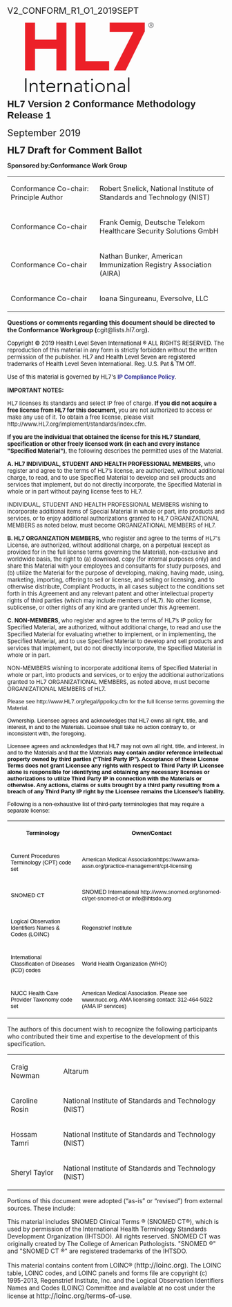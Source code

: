 <p class='p_v2web'>
<p><span style="font-size:20px">V</span><span style="font-size:20px">2_CONFORM_R1</span><span style="font-size:20px">_</span><span style="font-size:20px">O1_</span><span style="font-size:20px">2019</span><span style="font-size:20px">SEPT</span></p><p></p>
</p>

<figure class='center'>
<img src = 'data:image/png;base64,iVBORw0KGgoAAAANSUhEUgAAASwAAACjCAYAAAAw7CPMAAAAGXRFWHRTb2Z0
d2FyZQBBZG9iZSBJbWFnZVJlYWR5ccllPAAAAyJpVFh0WE1MOmNvbS5hZG9i
ZS54bXAAAAAAADw/eHBhY2tldCBiZWdpbj0i77u/IiBpZD0iVzVNME1wQ2Vo
aUh6cmVTek5UY3prYzlkIj8+IDx4OnhtcG1ldGEgeG1sbnM6eD0iYWRvYmU6
bnM6bWV0YS8iIHg6eG1wdGs9IkFkb2JlIFhNUCBDb3JlIDUuMy1jMDExIDY2
LjE0NTY2MSwgMjAxMi8wMi8wNi0xNDo1NjoyNyAgICAgICAgIj4gPHJkZjpS
REYgeG1sbnM6cmRmPSJodHRwOi8vd3d3LnczLm9yZy8xOTk5LzAyLzIyLXJk
Zi1zeW50YXgtbnMjIj4gPHJkZjpEZXNjcmlwdGlvbiByZGY6YWJvdXQ9IiIg
eG1sbnM6eG1wPSJodHRwOi8vbnMuYWRvYmUuY29tL3hhcC8xLjAvIiB4bWxu
czp4bXBNTT0iaHR0cDovL25zLmFkb2JlLmNvbS94YXAvMS4wL21tLyIgeG1s
bnM6c3RSZWY9Imh0dHA6Ly9ucy5hZG9iZS5jb20veGFwLzEuMC9zVHlwZS9S
ZXNvdXJjZVJlZiMiIHhtcDpDcmVhdG9yVG9vbD0iQWRvYmUgUGhvdG9zaG9w
IENTNiAoV2luZG93cykiIHhtcE1NOkluc3RhbmNlSUQ9InhtcC5paWQ6MUFB
RjNFNDQyQjFEMTFFOThDOUQ5REE3MDlENEJBQjIiIHhtcE1NOkRvY3VtZW50
SUQ9InhtcC5kaWQ6MUFBRjNFNDUyQjFEMTFFOThDOUQ5REE3MDlENEJBQjIi
PiA8eG1wTU06RGVyaXZlZEZyb20gc3RSZWY6aW5zdGFuY2VJRD0ieG1wLmlp
ZDoxQUFGM0U0MjJCMUQxMUU5OEM5RDlEQTcwOUQ0QkFCMiIgc3RSZWY6ZG9j
dW1lbnRJRD0ieG1wLmRpZDoxQUFGM0U0MzJCMUQxMUU5OEM5RDlEQTcwOUQ0
QkFCMiIvPiA8L3JkZjpEZXNjcmlwdGlvbj4gPC9yZGY6UkRGPiA8L3g6eG1w
bWV0YT4gPD94cGFja2V0IGVuZD0iciI/Po1jzjQAACP3SURBVHja7J0JnBPl
/f/neWYmySZ773IqHlQQrYK2aFFR8QAs1ar1vup91QuxUlH/P/331Z9W5dLW
FmpVrNYTqVitVdSKZwuogLJCBQE5FGWPbJLNJpmZ5/d5kgmEdY9kN5NNst83
ryEz2Tme4/t8nu/z5HmeYUIIRTEtRVHw6QDO3Tl3MGzcwfubDtxTLbDw5hOq
QvQUYZf9dIjFYorUIY/HIz89dnFrsSxLiUQiitvtVhhjCudcYcI01cCV195p
fL5uN+bSs6otZUxVbmnYNuMfLYG6Qk7800vLa++o7P/rZmF6sq2/XsZj12z/
6jfvt7ZsztY9+6lqxXMD9vi9hynlZpbD62aMX/jN1ptXRVvXFGNBK+OqMn/A
kJsqVf5TQ4gYSU+3bFpb1BJ8aWrDtuldVn6mqdTW1io/GnPYWUOGDDnVssRu
0kcA/lAotGTZ0iVzV6/+7GtVVZXZs2crGiSNmWvXXWB8Urcnd7uyq7J4yPpt
m56ri7UWtGBtdHvLRb/drpaJm/WaSOXK2q0b59RZsawJVrWieGLfBs/QGXNn
O8QWZ8qaLevvrVOsohQsWSNFvg2MMjX1KNMSpD7dtOmGgH9znf/bLs/1+Uqr
jhh71JORSNT39FNPz9hev/0DfB3WNW3/H/5w9KXDhu/71tq1a69fterT1xob
GyFYEl0PMSlWWRYsBbWV7nYbSqy1oDMAcbAUlyukWKYv6zfnPBK/fzh7lblb
1QTyM4R6yp399jFTXG7oYCRclIXNDZtF2kUVVLaKIMHqpk0rqtsd7bJira5W
zz7nvGeEsLZ89NGy6/v37z+mX79+41VNVTZt2vTFwoV/u2LcuGNPPvVnpz2G
puGJcBg+1Ch1CYLIvaZxZeyRR13s9XprH3nkzxMGDx683/jxE1+oq1v1ImNc
TJx4wv4jRoxYtmDB85e53K7hRx09bkZtbb9jOSUdQRC5RnZS7bHHnucvXbLk
gYb6ekXX9BIhxLr33nv3nOeeffrcBc/Pn7T33kN/UlNTU/vGG4t+p+v64EGD
Bo0iD4sgiJzj8/lKNU0b8NVXW5fYX5mWZfnQLDzO5/UFRo8+5CQ0A781YrGg
v8nfGgqFNkLQDiDBIggi51TX1Khut4czziL2V9CmWPUxxxx3m8fjOWL79u1v
Llz4tzO2bdvWqmm69MhkJ69GTUKCIHLOlxs3hoLBQBhNwb3sr1xo9m157dVX
jv3444+mYL9165Yt8V+iOVBVdRA+viTBIggi50iPKRJpfWfUQQdflPzG7XZ7
g8Gg/u47b/9B111VE0+YNFUOGN3/+98/DoLlhbf1bxIsgiByjhzTuHTpkvuG
Dh16zNHjjjmpsbF+45o1q9+KGYYSCoXEP17++7VwufY95NAffe/YY4+7f/ny
j2d+9dXWEPVhEQTRK6xcseLL8vKKiyFIjy5d6nvwxYULr0EzMSaHPDQ01H+6
enXdvPETTnhR9metXLF8LpqJCgkWQRC9gpw/+M7bixc1+/2Txhx2+F2XXX7F
ma2t4S/wdcTn8w2GcLk+WbnyvnfffXuenG8op+eQYBEE0ausWLF8ZV3dqhOH
7ztimKZpI6FkbsbY+s2bNy2Dd7XLFBASLIIgeh3pQa369JPPsft5Z+dRpztB
EAUDCRZBECRYBEEQJFgEQZBgEQRBkGARBNEXYU7clIY1EEQbVEVxyRdRFNt6
o5m8GKKnuJgjekWCRRBtCQuxGttSQ4hiekGQaBXCKuN8FKSk1ElR1OBcrY5G
XibBIgiHCVimcszW9b/lTLlXiOJxsuBZiTN85fvfVTPg/ZiDEdMhVluM2NIH
mxsWkmARhPMFW/naNKwctp5yQiVXlZsqaydjt8xJFS7lXJnl334v0tCRV6RR
pztB9AGuq6g+YIimnxd18E1AGmPKJiP20ZzmxhecegYJFkEUOf1VTbm0vOpX
QWF5nHxOKePKcyH/fdtMwyDBIgiiW1xVXnXQ7pp+huGgdyV/E4wIseKVluAC
J+NCgkUQRcyghHd1S9Cy3E4+xwvv6o1w8L7F4VDUyeeQYBFEEXNZedXo3VXt
NKe9K8GUT2c21T/v9C8VJFgEUaQMlN5VmfSuhKOjAXycK6+3BKe/3RpqdTpO
JFgEUaRcXl49ZndNPyWmOOtdwataNcNf/0wuxoGQYBFEEdIv7l1VTgsJS3Xa
u1rUEpy1OOy8d0WCRRBFylXl1WPhXf0k5nDflSWUNfCunspVvEiwCKLISPRd
Vd4atJz3rl4PB2e9Ew61kGARBNEtLi+vGgfvaqLjfVdC+XxG0/a/5nLCJQkW
QRQRgzSNXVpWdVtIWJw5+Jy4d9UanP1Oa0swl/EjwSKIIuKysqrj4V0dn4O+
q3Uzm+qfyPUMcRIsgigS+qsah3d1K7wrR5/jY/G+qwfeCoeacx1HRwVLKnFY
iEihG0KrEK2MygOR51xZXjUR3tU4p70rUxEbpvvr5/VGHB0dASuXsjjK4x2p
Q7cK2JsTh7lLBkeEIG+UyFtqVTXuXQWd9q44V15tCf7u7V7wrhwXLOmaXlVe
ff/1FdWW4tCi9LkAwsvkADzysoh85ery6hPhXY1tspxb1dnuu/pypr/+kd6K
p6OClWgSWmpYKGqhGwSJFZGvDNQ0Dd7VtJDlfN/Va+Hgg++EQ029FVdq5hBE
gXN5WdXJu2vamBzMGdwC7+rPvbl2NAkWQRQwtaqmyxUZHPeu4qPaQw++HQ41
9GZ8SbAIooCZUTPgNDQJR8ccfIbtXW2d4d/+p95+MwcJFkEUKGM9PtdZvopf
teSg7+r1luCcxeFQfW/HmQSLIAqUmyprzmRMOchJubK9q2+m++vn5EOcSbAI
ogA50uP1jPeWTg3mpO8qOOftcOhbEiyCILpVaKdU1p6jKcqBTq6UYI+72j7T
X//HfIo7QRAFxBEen29CiW9qbn4ZDM6Fd/U1CRZBEN3yem6srDlXZXyE896V
qId39Qcrj+JPgkUQBeVdeX0TS0pvDjk4BSfuXcVXZAg9tDgc2ppvzWGCIAqE
myprL9KYMsxx70oRTTOa6h8UeRZ/EiyCKBDGerxlE0p8U3Lzy2Doz4tbQ5vz
LQ1IsAiiYLyrmktVhQ3NwS+D/plN9b/PxzQgwSKIAuBIj7dyQknp5FAO1rt6
LRx8FN7VRhIsgiC6VUinVNRerjK2p9N9Si6FBV5vCT4g8jgtCILIYw73eGsm
eEtvcHrclYsxZW0sOu/pkH99Pos3QRB5zE2VtVeqTNnNSa9H3tvLeHBOc+MD
200zb9OCBIsg8pixHm+/CSWl1+XCu/rCiD7+aKBxbT6nh6NLJNuqHU+MQiYq
LKVFCFommegN7+pqjSkDhcOdSj7GQ/CuZjdaZl6nh6OC5YZQvREOXgvlfh+H
eoHajLmv7t79CI/3qagQJVSEiBx6VwMmlPiuCebAu1pnRJ98uLnxv/meJo4K
lvSu/hxoXPliKPBxIRvOeWUVm+GWW1FhUikicoL05qdU1l6rMtZfOOxeoZyG
5zY3zvJb+W/fjvZh2U1Cd6EbTwnjJYLKEJFT78o3eGKJ72rH+66UeN/V0/Oa
Gz8rhHShTneCyEOmVNbcAO+qxumK0sd5ZE5z48wGqzBaDyRYBJFnTCwp3eP4
Et8VIctZudITfVfPPhZo+rRQ0oYEiyDyiHLOld/1GzQZu5VCcbjvivPWOf6G
6fWmUTDpQ4JFEHnERWVVew3VXJdEHO5oj4+7ikUWPBxoWllI6UOCRRB5QgW8
q6vLq25qEVaF08/yMh6b62+a7rcK65dvEiyCyBMuLKsaNkx3X5gT78qI/u3R
YGPBDTciwSKIPKCKq0nvqszpGRXSu5rjb7yv0Sy8cYUkWASRB1xQVjFiuO6+
IJob7+rFxwKNywoxnUiwCKKXqYh7VzU3w7vyOvmcxEBuZsyFd1VvFeasDRIs
guhlfl5W+f1huutcx/uu4qPaYy89Gmj8T6GmFQkWQfQipSz+y+BUeFcep5/l
49yc09x4b4NVuHNiSbAIohe5uKxq1HDdfVaO+q5eebi54YNCTi8SLILoJSpl
31VF9a9CwnJ8gQAv40J6V37LKug0I8EiiF7i52WVPxyu66flxLuKRf85L9D4
TqGnGQkWQfQC9rirW1qEcOVg3JWYG2i8t8Es/PXcSLAIohc4v6ziR8N096lO
e1d6ou9q0bzmpreKId1IsAgix5Qnxl1NaxGW6uRzpBT6OLyr5oZ76y2jKNKO
BIsgcsyFZRVHDNddJzntXbkTfVdvPtzc9GaxpB0JFkHkkLL4igzV0rtyvOzJ
dyrM8Tfc22SZRbPCNwkWQeSQi8oqjx7uck/K0S+Dix8JNC4qpvQjwSKIHFGl
qsovymtubbEsx19xKb0r2XfVZFlF9f4UEiyCyBHnl1YcP1x3jXfcu8K2JhZ5
d16w6Z/FloYkWASRA3ycs1+UV98aEsJ574pz+QLj++pN0yq2dCTBIogc8L9V
/ScO1V3HRIXleIGGKH7wVND/j2JMRxIsImPCwmqhVEifkS4Pv7S8alpLDubx
+RhXXg4F7vugNWwUY1pqZE5EJsj+l+k1Ay/2W9Y6HKrFEi/U3Axy0jq5/qvH
vzaMYDbvfVNF7SQ3Y0c5vd6V9D4iivjPDH/9i8VqfyRYREZIH+Eoj+8GlRVX
vHgibubtDdtewm7WBOtgt0c92Vd2azAH3lUp58r8YPP0DyNhs1jtjwSL6E6T
UFFEccXJFqxgtmM2uaLmZC9nhzVbzntXrUJ8OMO/fWEx2x71YRGEQxzk9ugn
+8pvyY13pSovtQTgXbXGSLAIguiOd3WKl/FDrBwU4lZhLZ/VVL+g2NOUBIsg
HGCky6Of4iufFhTOdyf5OJfe1YxlkXCUBIsgiIyZUllzppexg52eGCN/+4gK
sXJ2U/1zog+kKwkWQWSZUS6PG97V1Jz1XYUCM5dEwpG+kLYkWASRZW6srDkb
3tXIXPRdRYVVN8Nf/0xfSVsSLILIIge5PCW58q5k39XfQ/G+q1YSLIIgMmZy
Zc358K72d1quGP5FhFgz01//VF9KXxIsgsgSo1ye0lO85b/M1aj2l0OBmfCu
wiRYBEFkzI2VNRd4OR/uvHelwLuyPp/lr3+yr6UxCRZBZIGR0rvySe/K+XFX
0rt6KRSYtSQSDva1dCbBIogsMKWy5hIv40Nz412JdfCuHu+L6UyCRRA95CCX
p+IUb/mUXHlXL7cEZi/tg94VCRZBZIHJlTWXeTnbMzfjrsSGGU31f+mraU2C
RRA9866qTvGWTc7huKv7l0XCzSRYBEF0x7u60svV3XPUd7Vppr/+sb6c3iRY
BNFNfuQuqT3ZW359UORo3FVL4IEPI+FGEqzEq8xIFDuv4NwO3dtt3z/b4XUp
RKa40s0LL2PKH/sNnuxiyiDL4bXabe9qy6ym+kdEH88guUSyKGFsg8m4izGe
1fTQUCtojBX8G1YQh5jK+edeIbxZVyvOo6rCIlk2cMPL+DoUqkpDIdJBvk3D
VJQAate0kmyCt7T6YE/J+LBpfYl0dlRHSjhnTwWbZiyJhBv6ej4xIxZTLj50
TPn6VXUq41lNeIaCrtRFI4FtplHQ5WawpvF9dXe5kXgJZlbTSIWxr4y0Bhos
M2u/iaPmYYe4S8p5wrvt65VyJo6MtQx5ERZd96D3U1XXAS6PtAnT6TRGOWLL
I62NjZbZpzNo/vz5ihKDYO293wgyV4Ig8l6w4v1LJYz63gmCyH9IqQiCIMEi
CIIgwSIIggSLIAiCBIsgCIIEiyAIEiyCIAgSLIIgCBIsgiBIsAiCIEiwCIIg
SLAIgiDBIggif5HL4qhK9heBJMEiCCK7YqXprsc1l/sTbAsYYyXFHmGN8pwg
ClixGDsA/+2nJJbaLnoHJB5BxtVT8P9rUOtXuapdRGZAOFO4pK1xlVIiq0Ta
fPYBwWJsOD7Gw5gmYP8gsgEi64bG+QBN9yxApVinuVx3w850ShWiW4IFYu0o
NkFkzbXimj4Vn6fiaDhj/BZ48hMoYYjuChZBOKxZrDL1XQ04LqNUIUiwiPxD
CMU0jPshU6txJN9I8xKOX6GEITIlb38lVFVtNFO1X8nKWJixh03TJAPPB0+J
c0XV9Luwuy+2L00jNkVYVpevubJMY6WwzEPhWvUXQqyHiFmUmkTRCBYMe080
G06PV9CM/QcfJFj507z7KT6+j20ztpuUNN/LB6EKKHIjiCJsEqa+fDVKWZVX
JN/mHaKkIEiwCIIgSLAIBxCUBESuyLgPi8nhyvY8y7b9pvibG/8N51wdgEM5
r6nJMs2vcOZaIUTa97W/iKXsG6zdt1MLpav77rwFr2Zc9ovx/jh0YWu0LIRN
iHXp3uO74dz1+fibi3G+L7bB+BNub65GGm1KM+3kf0ORdrvhsBJbGOdsE5b4
Ap89anohzlV47BDcW8bdiy2AwH2DMG7o6t5t8yVxvEOkBI6F8p28aT9fduZh
+vnWTlj25iofhM+qRDhEg2Va0sY2ZnrPXfIjfivR9m97cVXdHTvyWRGk2Tac
th5p1tzD/CjHY/ewy4lPNq1xz2+Q1xt7em8SrDaouushZOYI7H5hRCNXwEgi
EAIv59o1yNyfK4nO2B0Wju9kf8dyFN4/WKbx146MStNds5GTP7QPTWz9kuUC
GTuFu9TTsLvL6GgY0DQzFnu3M4PkqnYEBOQK7B+Nr/ZMBE0kwxbEx6fCsp4w
TeMxfAa7dElVbTyu+5+4kVvWnUYs+ob9nMvw/XX4+gAlXoLjz/i9aVjXpaTd
RTj3UrmP667E9XXx7zX9RFx7A3bHYCu1Q58M5xoY8nyk3UzEtyGDQuHBPX+C
uJ+FZ47GV3vvGg9VKubnCMOrlmXJvFnTQXwPx7n3pHhTctvfPt4TYX/H/i6l
thEfxyLR69uMu6rUXK5HZL7CBt6D7dySdlw4H4gwXAA7+Jn97PJdw6g0ynxE
PJ6L25hlpZVOCPvpuPcNMuimEZ0KG/3Azsvj8LwbccpYbBUpaSY/ZOX7gmnE
ZuA5X2cgjhru+2M872zsH4qv9kn5azKv1yKv3xDCfNA0jE9InrIgWOBgbFJY
9sAWRQbsDbF5AvuH2zkj014KjpUQGCFr9MOl4ePc48xY9Gopcu3cVwpKR9OC
htpbWwZ1KCxcreKadg8K7iUIg7rTMGTYmEjEXUhxGMO4Okbj/BIY+7UwlA86
bf9YVo2iqmPtw92kgWu6ey7ifUWK45E8va1B72YXAjlVpcISgkPEZuMe1+1q
vPGZB0lxhsfGblO56yRmxs5E+NakURClqMqhB6Pb3NeyNxl3nrg331fl/CJ4
Lb80YrGHlO9WKIOSYW6Hkg7+Vt7Od9KrHWd7K+H0K0j9EuTlndgd0iYuxk4b
FvKeRyJNsbmuhXDdDjt7Lo3b998RfoF95CXy4y7YzLSdebgjP+Rz5ME+yK9f
wuZPhsCdDeH6qMs4qNpY2OJvca8j2tw3JT/i7IO83gcW9XPky+3Ij5mKoBZ3
TwWr3v4MoaDvq2ra83atF0biPosC9aqsueNixpTBMLYTYAhXIqM8yOiLkdGN
sVj0prYZARGT9/mvnYEmzpWCeKT9149w+mdKYt2fnf1vQnzRgVcw2A7XGNtA
tuH+TwjLeBv32WQryhAU0qNhnGfjUArJD3DdP/F5ph2HjgikVJvSM/wNbC8p
VnV4zhsQtbU4loLzZhuxa2KqFn880k7XVHUWbpIUqzdRAObj+k9lU1oWehjv
IUi/q7E/HNeMRPieQ2E8St6nY7GSHqD2WopooslrvYBm07+xv1FJ/OJagaCP
gKjBa+UTcG45Y+qf4HTVI+4L2mQMmkDiWTtfks3AifisxtaMv73Sph9Lepef
dtDX1WILVmsaHqIUqxl41pQUL2Q54gJv0/rQrgzkl7AxPhoF/AwcwrsXskvi
Waa77oAX++suHtO0I2iMmZrmugPPS4gVvEBUKM8irVfgBOmxlcp5tkizq7A/
Etsw7M+H1zsG53zTSX6MQX68lbDdeDJ9KT00yzLel81LJTEVrgzhH84ZPwUx
OklWBIj/DFQ8jRDeR0mmUojFYsoBB468UXodutsjkEj3dKpwLvff5HnYNmF7
y95fgszrwDtiMtOOxTlN9rkx1DZdTrBGOCbp7hIhN1x/TQbNBy+esdh+lkB4
5yNsQzo8X1UH4py5yfOxfQsD26cTz+24lHPfsz+bUbiuxLNLOm9Oqpck4uSx
sC20rw1A9M5vv48uHr5+OOf9nfFxTeui6VETzxdPiR/ewhTct6KzJjPS+XyE
qcW+/2dKF2sqyYGjOO/fyfPlcZpNIhmPzXaevNhlTepy35GSzjIuV8f7SDsW
OB+uuRHnhhLXlAhN1yd3+gx4SSl2IvMjhq0Vz5JdCLyD+FfinNdSrruni/Sq
wHkvuTwlIeTdbTiu6SSRpEj/LKWsbMb5VZ3dXne5/2OfW4cw+4pZq+bPn98t
wfpriiHFEwqFeGCXBqi7pqUUuvvSEKyfpgjW9elGChl4Z4oxPaooLK0SBSP9
35Q4zbc7l9sTrLG24NjnlrRyTT8+nWdAsM61BSt5bQzP/UmX12nagSmi8gnC
5umin20gtpEZ9EvemizkCOOxaQjWEjssq3HMsi1YaEIdifNM+xn1sIXD046L
psvK0W9f24p0+EEn+TFhV1uGren6eV3GRVX3xvmN9nUb4AmXdZHv1Won4Wgn
P36xIzyafioJ1k7B6s6whsiu/d7mZPzXZecjXOC/IH0Ddm04pqMaTGnTUdHO
fmeGsQdK1A324XK409fKhlg615pG7P/h41/2405BQTyok/ibyWChiTLdMo3X
00y71tQoCcucizC+3GXaGcYneM6/dvRpMb5np+ebxtdyKky6GYr7P5lo6gop
dqMytIesLs0Lu1Ah0L9ONC1lEplXIG/eT/d6nPsm7PF6O1huVHZ3dlT5oGkW
3fXYehJp8deunoEmoJxa9E/7EN4727/z/DAbTNP4KO38MI1ncM9k18toagfu
0t+QMWbK/nvIiNfSywRrC/7/zD7co4OO2Z5FRtXOhDlVJmzKvAMGmf5wACEv
Me5KdMgLNbGoYbtEU9LAbxmxP2XQMZq6jE8LSuP9GYTv38lKFWI6NMtJtw3b
Vnt/QK8apKoegjiOs7uW/mEaxvOZ3gOi8xguXmynl/xl7sA0bDmK/J+V1tAI
ER+W8e7OIGt7ZTURhGjCf+sTFYga/zGA6L5gpXgI1t8z/BXjS/tTdthm131N
ZOok+6gOxvdixoZuGm/CSDbYNf2hXRuWtQI692U3rXKpZVmfpx02S47n2mG4
A7NsB+EUz9ndmwYJ73FScpQEapCHuzMuVYoOvJpH7fTS0Iz/cRpXfQZ7TtsL
wrmp+T4oy8lgpnjjtNBhatdSzyoCsSzDS4IphULNrqGzCmzD7JB9i5bFOKaK
jJ7BEqoXSfECpaBbncR/XXd/dYYArcxwoGPqpGFPBunC4S2OQORG2oNSpQcl
O3JLUgqDjOee+WCQO1e8FX4I1pJu26ZlvQMLQ14KNzysgxPDbURntozKJ/0V
JHBuS8qhO4P4IUc47JSNsn8MSuaHNyU/pB3uR/KUVcGS2Zv+wLnkRSkZkm0/
t9/OZiYbp2rauMwfsYtB++z06Wzitb8H6bcpwwuMjgLaruvM1WquaZegeJxt
/9zvSfFEv9PEySOPfzd7fxPC1dB967S+xf9f20I8SEkdMdw+meaHlUl+QKRK
VVW/GNXHuTgamRAo0UF+pHVLEqwMicEojDyKi+u77nOPMj0dV7wnD2jJuA2e
dj+Qdqyq6XMRvH1SginHCq0TlinHYn2lJFZaiCb+yDQImxzv1T8PBMubkj49
Wa7bSPHoS9IQrBanImWPxXpIic+C2JEfslN9bUp+BFLygyM/LlN2GSxL9LhJ
mGfIzJad2iUQUrmi5V09Kjgi3q8TczC8jlShaGZI73KhPYpf8i/LNP+I5tV7
cDu2djTHT3O5Ts0DwZJeSzil2av3QLTUFPFr7axpn9Jv5IRYjYZYyV+Cq23X
7wNLyKlQ5mLsb2o/P5gcPjSeBKu4BaverqXK5S9pMIQP+tq0BjmnE57VA4o9
HxFpcJsZi90NAe8qIXxKBv1iDguW9DYOtgtrtX3cjbTgtfh/kF0vfN0r+cGY
DrGatUOsFPFbIxa7HfnRlTjqtldItOOCFwUonI3YNtiGMgpbdZ/LTK7KOZ72
T/jiOSMWvSsNsZLIoSA1eRKN5XZxr0Jh78EYJDlvT4owk78YLu+Nygve7n54
fnKu5atGNDotDbFKNmEHKETxCpZtkIvso4GoYX/c1zITTTu7z4oppmnOT7eQ
MpXvnSJYvTroB03XV5LdTSjwl6Y5UaFtQsh+vAtt78pSEvMde4PhySSFTi1M
eykkru6F/wcXYSuoqAUrteCINI39WVwWH7+iqtptnPPSDD2UKk133QCxcxVo
fpakJF4k/Xjz81MO3RnkjVCy3BdnWXKStrBHtrOTVFWdlHE/h66fCc0ab1dk
r1uWsaKX8sOT0gLIID/Uc+zVNOKmTDJVGIIVSe0LSMvYDeMzVGXz7MP9VN01
h9mLGKVRq7lUXX8Qn7M13b0Qn7UFmJ9bkzoC0Z2YZuE+jjH1krQFS8RXMjBS
zs3qQFMBdUET7g77CGVXfQiVT9pvI48vY8T4g/ZhDLf7/0L02hiBHfmBiIxP
5wJV0w5hnF2bYQVCgpUHTTx7GRgUPqYe377n/93WS2JOYPz9d5LzUCCfgbEM
6az5gAJxKM6Tc8POsZ2GoUoB9tibprEUH4128/BiVdPP6WhaB0us/XQa49oz
iKusHLbbf/J2ni3xaSnJUd67IW3HZD0ehvE6hCs5QX4w17RXVbmiBe94aQjE
V0eFcxkK/Es4rE2E1boDafJ+r5mwZX2Mjy12AE9HHC7vaF6jklg548cQ3Bds
kfq6rddM5HH7GM27dVzRVily7ApTTtBc7jmWaTyMwuJnChvINXWiXHvKjMXe
bNOk2M5M4wzUzAuVxKJ/p8GQD+eW9rgQ5iL8fZvtvVWguTECheBUWMuklJrs
cxSYn8LY6gstMxHmLSikMyDwv5EDRWH8T0BQJqHQPoXvNyiJxQurEO/9EO8z
cXyCvVyxXE7lLBwfp6QzxzMx8Vde78IzHsbnNOSXnGztwfMOhoewlxGNyTB0
c1iIkCuyTkPzvByerlxLrT+06nG01H+BOD6NZ32IMG9P6C6rxTMPRXxQ2SQn
Cscnpd9rxGJ39+b4S9haIxfm3RDT3yvxKUL8T9zlngAP8gnEYa2SGDZTCVuV
a2GdDrf4ZDs/branhp2BrUzpegxZnxOsVOHqqvnlSvnMtIPWlfI81kVNHpZN
A7lImm2YV6IGulxJDHgsS5xjyvWv32zHy5LLHh+PmvkBXHcivhqEQjSVKdpU
rsbH5EhD8e3qYcZt4mW5wgMMbUMXXqk7zbT6jsffg8oirWshtndrGh+C6FwZ
7wdhyvnwOmQflRwYKYcNlKbGGQXnToj+QxCHs5kq194Te3TtyZnPamq8GTlW
eqPIo2fs5aY9ibDFR6jfo+w6jo2l9Omk08xBNkav0lyuVRDg26Vo4bvDIEyH
qQlHKzkotG0/5SbYzf9YZmxeGk4y70F+8DTz40HY7V5ylVL7q9ORVnKT482M
pC0nhRp2Px35MR3xfibpxdrp1tEqre62/WVFL1iBQABuq1gZi7RKg/6iswuM
aESuCrrCLgDhTB4Wi+y4NnWybWcWuwCbrPnl0i8H2kZSZtc2W3a42+17aOut
qClXb5Qv/ZTrqB+mJKbveFIyV/7ELEeAv41NLvP8UhqeX9CKmO/bgvdFRjWu
adZbZvgjOx5bM7vW2G4lliiR137ViZdlxaKtclVMueSN7As52PaaUpt6stko
X047U7F/WTVikX9BXmRTar1dsUQ7rkysEGxFvuR2OjaZxhUpwiGnKy1R2gzU
REGM4Rr5TPlSh0/TjbcRjf4OH3/HdhE2Obj1e3bapwqVHH8nbUsui/wXJc2x
W0grP8L0oV0OMpqaAzvwww6W2ddu7uQZsszcjF25eoRc1+0QJTGMJLWpJ9NM
hkOu3vFioqy0yqW6R9j22aEgxqIRexjIjtV6ixa5dh+DfSuLFi2SopWvfVny
ZxMP3Oof4GCQnSlbIVl1KDiBri8X8f4a1MxyXIv8mbnG9lYicWMQyn9xn6b4
eXZfQjGBeH/PLuRJoZfLAsuXT2xKpk17l3XdBEmsqGAvdbOfXQlIr2eN6NxD
7YYJiORbhVTYwTB8s0eKZwIvm22AMsiXQ4hO4pQv+SHnNg6zRV7Y4ZfLWK+H
Ciq0lEzHjBkzRvk/AQYAjJveLSQbxUQAAAAASUVORK5CYII=
' alt = '' />
<figcaption></figcaption>
</figure>

<p class='p_v2web'>
<p></p><p></p><p></p><p></p><p><span style="font-size:22px; font-family:Arial,Helvetica,sans-serif"><strong>HL7 Version 2</strong></span><span style="font-size:22px; font-family:Arial,Helvetica,sans-serif"><strong> Conformance</strong></span><span style="font-size:22px; font-family:Arial,Helvetica,sans-serif"><strong> Methodology</strong></span><span style="font-size:22px; font-family:Arial,Helvetica,sans-serif"><strong> </strong></span><span style="font-size:22px; font-family:Arial,Helvetica,sans-serif"><strong>Release 1 </strong></span></p><p><span style="font-size:22px">September</span><span style="font-size:22px"> </span><span style="font-size:22px">2019</span></p><p></p><p><span style="font-size:22px"><strong>HL7 </strong></span><span style="font-size:22px"><strong>Draft</strong></span><span style="font-size:22px"><strong> </strong></span><span style="font-size:22px"><strong>for Comment </strong></span><span style="font-size:22px"><strong>Ballot</strong></span><span style="font-size:22px"><strong> </strong></span></p><p></p><p><strong>Sponsored by:</strong><strong>Conformance</strong><strong> Work Group </strong></p><p></p><p></p>
</p>

<table class='center table_v2web1'>
<tbody>
<tr class='tr_v2web'>
<td class='table_v2web1' colspan='1'>
<p class='p_v2web'>
Conformance Co-chair: Principle Author
</p>

</td>

<td class='table_v2web1' colspan='1'>
<p class='p_v2web'>
Robert Snelick, National Institute of Standards and Technology (NIST)
</p>

</td>

</tr>

<tr class='tr_v2web'>
<td class='table_v2web1' colspan='1'>
<p class='p_v2web'>
Conformance Co-chair
</p>

</td>

<td class='table_v2web1' colspan='1'>
<p class='p_v2web'>
Frank Oemig, Deutsche Telekom Healthcare Security Solutions GmbH
</p>

</td>

</tr>

<tr class='tr_v2web'>
<td class='table_v2web1' colspan='1'>
<p class='p_v2web'>
Conformance Co-chair
</p>

</td>

<td class='table_v2web1' colspan='1'>
<p class='p_v2web'>
Nathan Bunker, American Immunization Registry Association (AIRA)
</p>

</td>

</tr>

<tr class='tr_v2web'>
<td class='table_v2web1' colspan='1'>
<p class='p_v2web'>
Conformance Co-chair
</p>

</td>

<td class='table_v2web1' colspan='1'>
<p class='p_v2web'>
Ioana Singureanu, Eversolve, LLC
</p>

</td>

</tr>

</tbody>
</table>

<p class='p_v2web'>
<p></p><p><span style="font-size:14px"><strong>Questions or comments regarding this document should be directe</strong></span><span style="font-size:14px"><strong>d to the Conformance</strong></span><span style="font-size:14px"><strong> Workgroup (</strong></span>cgit@lists.hl7.org<span style="font-size:14px"><strong>)</strong></span><span style="font-size:14px; font-family:Arial,Helvetica,sans-serif"><strong>.</strong></span></p><p></p><p></p><p></p><p></p><p><span style="font-size:13px; color:#000000">Copyright &copy; 201</span><span style="font-size:13px; color:#000000">9</span><span style="font-size:13px; color:#000000"> Health Level Seven International &reg; ALL RIGHTS RESERVED. </span><span style="font-size:13px">The reproduction of this material in any form is strictly forbidden without the written permission of the publisher. </span><span style="font-size:13px; color:#000000">HL7 and Health Level Seven are registered trademarks of Health Level Seven International. Reg. U.S. Pat &amp; TM Off</span><span style="font-size:13px"><strong>.</strong></span></p><p><span style="font-size:13px; color:#000000">Use of this material is governed by HL7&#39;s </span><span style="font-size:13px; color:#333399"><strong>IP Compliance Policy</strong></span><span style="font-size:13px; color:#000000">.</span></p><p></p><p><strong>I</strong><span style="font-size:13px"><strong>MPORTANT NOTES: </strong></span></p><p><span style="font-size:13px">HL7 licenses its standards and select IP free of charge. </span><span style="font-size:13px"><strong>If you did not acquire a free license from HL7 for this document, </strong></span><span style="font-size:13px">you are not authorized to access or make any use of it. To obtain a free license, please visit http://www.HL7.org/implement/standards/index.cfm. </span></p><p><span style="font-size:13px"><strong>If you are the individual that obtained the license for this HL7 Standard, specification or other freely licensed work (in each and every instance &quot;Specified Material&quot;)</strong></span><span style="font-size:13px">, the following describes the permitted uses of the Material. </span></p><p><span style="font-size:13px"><strong>A. HL7 INDIVIDUAL, STUDENT AND HEALTH PROFESSIONAL MEMBERS, </strong></span><span style="font-size:13px">who register and agree to the terms of HL7&rsquo;s license, are authorized, without additional charge, to read, and to use Specified Material to develop and sell products and services that implement, but do not directly incorporate, the Specified Material in whole or in part without paying license fees to HL7. </span></p><p><span style="font-size:13px">INDIVIDUAL, STUDENT AND HEALTH PROFESSIONAL MEMBERS wishing to incorporate additional items of Special Material in whole or part, into products and services, or to enjoy additional authorizations granted to HL7 ORGANIZATIONAL MEMBERS as noted below, must become ORGANIZATIONAL MEMBERS of HL7. </span></p><p><span style="font-size:13px"><strong>B. HL7 ORGANIZATION MEMBERS, </strong></span><span style="font-size:13px">who register and agree to the terms of HL7&#39;s License, are authorized, without additional charge, on a perpetual (except as provided for in the full license terms governing the Material), non-exclusive and worldwide basis, the right to (a) download, copy (for internal purposes only) and share this Material with your employees and consultants for study purposes, and (b) utilize the Material for the purpose of developing, making, having made, using, marketing, importing, offering to sell or license, and selling or licensing, and to otherwise distribute, Compliant Products, in all cases subject to the conditions set forth in this Agreement and any relevant patent and other intellectual property rights of third parties (which may include members of HL7). No other license, sublicense, or other rights of any kind are granted under this Agreement. </span></p><p><span style="font-size:13px"><strong>C. NON-MEMBERS, </strong></span><span style="font-size:13px">who register and agree to the terms of HL7&rsquo;s IP policy for Specified Material, are authorized, without additional charge, to read and use the Specified Material for evaluating whether to implement, or in implementing, the Specified Material, and to use Specified Material to develop and sell products and services that implement, but do not directly incorporate, the Specified Material in whole or in part. </span></p><p><span style="font-size:13px">NON-MEMBERS wishing to incorporate additional items of Specified Material in whole or part, into products and services, or to enjoy the additional authorizations granted to HL7 ORGANIZATIONAL MEMBERS, as noted above, must become ORGANIZATIONAL MEMBERS of HL7. </span></p><p><span style="font-size:13px; font-family:Arial,Helvetica,sans-serif">Please see http://www.HL7.org/legal/ippolicy.cfm for the full license terms governing the Material.</span></p><p></p><p><span style="font-size:13px; color:#000000; font-family:Arial,Helvetica,sans-serif">Ownership. </span><span style="font-size:13px; color:#000000; font-family:Arial,Helvetica,sans-serif">Licensee agrees and acknowledges that </span><span style="font-size:13px; color:#000000; font-family:Arial,Helvetica,sans-serif">HL7 owns </span><span style="font-size:13px; color:#000000; font-family:Arial,Helvetica,sans-serif">all right, title, and interest, in and to the Materials. Licensee shall </span><span style="font-size:13px; color:#000000; font-family:Arial,Helvetica,sans-serif">take no action contrary to, or inconsistent with</span><span style="font-size:13px; color:#000000; font-family:Arial,Helvetica,sans-serif">, the foregoing.</span></p><p></p><p><span style="font-size:13px; color:#000000; font-family:Arial,Helvetica,sans-serif">Licensee agrees and acknowledges that HL7 may not own all right, title, and interest, in and to the Materials and that the Materials </span><span style="font-size:13px; color:#000000; font-family:Arial,Helvetica,sans-serif"><strong>may contain and/or reference intellectual property owned by third parties (&ldquo;Third Party IP&rdquo;).  Acceptance of these License Terms does not grant Licensee any rights with respect to Third Party IP. Licensee alone is responsible for identifying and obtaining any necessary licenses or authorizations to utilize Third Party IP in connection with the Materials or otherwise. Any actions, claims or suits brought by a third party resulting from a breach of any Third Party IP right by the Licensee remains the Licensee&rsquo;s liability.</strong></span></p><p></p><p><span style="font-size:13px; color:#000000; font-family:Arial,Helvetica,sans-serif">Following is a non-exhaustive list of third-party terminologies that may require a separate license:</span></p>
</p>

<table class='center table_v2web1'>
<tbody>
<tr class='tr_v2web'>
<th class='table_v2web1 th_v2web' colspan='1'>
<p class='p_v2web'>
<span style="font-size:13px; color:#000000; font-family:Arial,Helvetica,sans-serif"><strong>Terminology</strong></span>
</p>

</th>

<th class='table_v2web1 th_v2web' colspan='1'>
<p class='p_v2web'>
<span style="font-size:13px; color:#000000; font-family:Arial,Helvetica,sans-serif"><strong>Owner/Contact</strong></span>
</p>

</th>

</tr>

<tr class='tr_v2web'>
<td class='table_v2web1' colspan='1'>
<p class='p_v2web'>
<span style="font-size:13px; color:#000000; font-family:Arial,Helvetica,sans-serif">Current Procedures Terminology (CPT) code set</span>
</p>

</td>

<td class='table_v2web1' colspan='1'>
<p class='p_v2web'>
<span style="font-size:13px; color:#000000; font-family:Arial,Helvetica,sans-serif">American Medical Association</span><span style="font-size:13px; color:#000000; font-family:Arial,Helvetica,sans-serif">https://www.ama-assn.org/practice-management/cpt-licensing</span>
</p>

</td>

</tr>

<tr class='tr_v2web'>
<td class='table_v2web1' colspan='1'>
<p class='p_v2web'>
<span style="font-size:13px; color:#000000; font-family:Arial,Helvetica,sans-serif">SNOMED CT</span>
</p>

</td>

<td class='table_v2web1' colspan='1'>
<p class='p_v2web'>
<span style="font-size:13px; color:#000000; font-family:Arial,Helvetica,sans-serif">SNOMED International   </span><span style="font-size:13px; font-family:Arial,Helvetica,sans-serif">http://www.snomed.org/snomed-ct/get-snomed-ct</span><span style="font-size:13px; color:#000000; font-family:Arial,Helvetica,sans-serif"> or info@ihtsdo.org</span>
</p>

</td>

</tr>

<tr class='tr_v2web'>
<td class='table_v2web1' colspan='1'>
<p class='p_v2web'>
<span style="font-size:13px; color:#000000; font-family:Arial,Helvetica,sans-serif">Logical Observation Identifiers Names &amp; Codes (LOINC)</span>
</p>

</td>

<td class='table_v2web1' colspan='1'>
<p class='p_v2web'>
<span style="font-size:13px; color:#000000; font-family:Arial,Helvetica,sans-serif">Regenstrief Institute</span>
</p>

</td>

</tr>

<tr class='tr_v2web'>
<td class='table_v2web1' colspan='1'>
<p class='p_v2web'>
<span style="font-size:13px; color:#000000; font-family:Arial,Helvetica,sans-serif">International Classification of Diseases (ICD) codes</span>
</p>

</td>

<td class='table_v2web1' colspan='1'>
<p class='p_v2web'>
<span style="font-size:13px; color:#000000; font-family:Arial,Helvetica,sans-serif">World Health Organization (WHO)</span>
</p>

</td>

</tr>

<tr class='tr_v2web'>
<td class='table_v2web1' colspan='1'>
<p class='p_v2web'>
<span style="font-size:13px; color:#000000; font-family:Arial,Helvetica,sans-serif">NUCC Health Care Provider Taxonomy code set</span>
</p>

</td>

<td class='table_v2web1' colspan='1'>
<p class='p_v2web'>
<span style="font-size:13px; color:#000000; font-family:Arial,Helvetica,sans-serif">American Medical Association. Please see </span><span style="font-size:13px; color:#000000; font-family:Arial,Helvetica,sans-serif">www.nucc.org. AMA licensing contact: 312-464-5022 (AMA IP services)</span>
</p>

</td>

</tr>

</tbody>
</table>

<p class='p_v2web'>
<p></p><p>The authors of this document wish to recognize the following participants who contributed their time and expertise to the development of this specification.</p>
</p>

<table class='center table_v2web1'>
<tbody>
<tr class='tr_v2web'>
<td class='table_v2web1' colspan='1'>
<p class='p_v2web'>
Craig Newman
</p>

</td>

<td class='table_v2web1' colspan='1'>
<p class='p_v2web'>
Altarum
</p>

</td>

</tr>

<tr class='tr_v2web'>
<td class='table_v2web1' colspan='1'>
<p class='p_v2web'>
Caroline Rosin
</p>

</td>

<td class='table_v2web1' colspan='1'>
<p class='p_v2web'>
National Institute of Standards and Technology (NIST)
</p>

</td>

</tr>

<tr class='tr_v2web'>
<td class='table_v2web1' colspan='1'>
<p class='p_v2web'>
Hossam Tamri
</p>

</td>

<td class='table_v2web1' colspan='1'>
<p class='p_v2web'>
National Institute of Standards and Technology (NIST)
</p>

</td>

</tr>

<tr class='tr_v2web'>
<td class='table_v2web1' colspan='1'>
<p class='p_v2web'>
Sheryl Taylor
</p>

</td>

<td class='table_v2web1' colspan='1'>
<p class='p_v2web'>
National Institute of Standards and Technology (NIST)
</p>

</td>

</tr>

</tbody>
</table>

<p class='p_v2web'>
<p></p><p>Portions of this document were adopted (&ldquo;as-is&rdquo; or &ldquo;revised&rdquo;) from external sources. These include:</p><p></p><p>This material includes SNOMED Clinical Terms &reg; (SNOMED CT&reg;), which is used by permission of the International Health Terminology Standards Development Organization (IHTSDO). All rights reserved. SNOMED CT was originally created by The College of American Pathologists. &quot;SNOMED &reg;&quot; and &quot;SNOMED CT &reg;&quot; are registered trademarks of the IHTSDO.</p><p>This material contains content from LOINC&reg; (<span style="font-size:16px">http://loinc.org</span>). The LOINC table, LOINC codes, and LOINC panels and forms file are copyright (c) 1995-2013, Regenstrief Institute, Inc. and the Logical Observation Identifiers Names and Codes (LOINC) Committee and available at no cost under the license at <span style="font-size:16px">http://loinc.org/terms-of-use</span>.</p><p></p><p></p>
</p>
